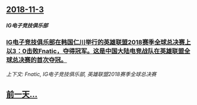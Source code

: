 ## [2018-11-3](/zh/news/2018/11/3/index.md)

##### IG电子竞技俱乐部
### [IG电子竞技俱乐部在韩国仁川举行的英雄联盟2018赛季全球总决赛上以3：0击败Fnatic，夺得冠军。这是中国大陆电竞战队在英雄联盟全球总决赛的首次夺冠。 ](/zh/news/2018/11/3/IG电子竞技俱乐部在韩国仁川举行的英雄联盟2018赛季全球总决赛上以3-0击败Fnatic-夺得冠军-这是中国大陆电竞战.md)
_上下文: Fnatic, IG电子竞技俱乐部, 英雄联盟2018赛季全球总决赛_

## [前一天...](/zh/news/2018/11/2/index.md)


